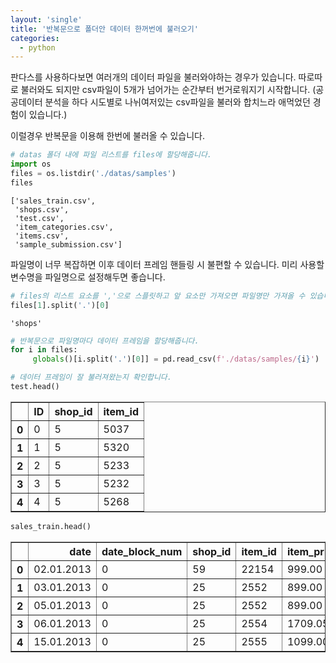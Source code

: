 ```yaml
---
layout: 'single'
title: '반복문으로 폴더안 데이터 한꺼번에 불러오기'
categories:
  - python
---
```


판다스를 사용하다보면 여러개의 데이터 파일을 불러와야하는 경우가 있습니다.
따로따로 불러와도 되지만 csv파일이 5개가 넘어가는 순간부터 번거로워지기 시작합니다.
(공공데이터 분석을 하다 시도별로 나뉘여저있는 csv파일을 불러와 합치느라 애먹었던 경험이 있습니다.)

이럴경우 반복문을 이용해 한번에 불러올 수 있습니다.



```python
# datas 폴더 내에 파일 리스트를 files에 할당해줍니다.
import os
files = os.listdir('./datas/samples')
files
```




    ['sales_train.csv',
     'shops.csv',
     'test.csv',
     'item_categories.csv',
     'items.csv',
     'sample_submission.csv']



파일명이 너무 복잡하면 이후 데이터 프레임 핸들링 시 불편할 수 있습니다.
미리 사용할 변수명을 파일명으로 설정해두면 좋습니다.



```python
# files의 리스트 요소를 ','으로 스플릿하고 앞 요소만 가져오면 파일명만 가져올 수 있습니다.
files[1].split('.')[0]
```




    'shops'




```python
# 반복문으로 파일명마다 데이터 프레임을 할당해줍니다.
for i in files:
     globals()[i.split('.')[0]] = pd.read_csv(f'./datas/samples/{i}')
```


```python
# 데이터 프레임이 잘 불러져왔는지 확인합니다.
test.head()
```




<div>
<style scoped>
    .dataframe tbody tr th:only-of-type {
        vertical-align: middle;
    }

    .dataframe tbody tr th {
        vertical-align: top;
    }

    .dataframe thead th {
        text-align: right;
    }
</style>
<table border="1" class="dataframe">
  <thead>
    <tr style="text-align: right;">
      <th></th>
      <th>ID</th>
      <th>shop_id</th>
      <th>item_id</th>
    </tr>
  </thead>
  <tbody>
    <tr>
      <th>0</th>
      <td>0</td>
      <td>5</td>
      <td>5037</td>
    </tr>
    <tr>
      <th>1</th>
      <td>1</td>
      <td>5</td>
      <td>5320</td>
    </tr>
    <tr>
      <th>2</th>
      <td>2</td>
      <td>5</td>
      <td>5233</td>
    </tr>
    <tr>
      <th>3</th>
      <td>3</td>
      <td>5</td>
      <td>5232</td>
    </tr>
    <tr>
      <th>4</th>
      <td>4</td>
      <td>5</td>
      <td>5268</td>
    </tr>
  </tbody>
</table>
</div>




```python
sales_train.head()
```




<div>
<style scoped>
    .dataframe tbody tr th:only-of-type {
        vertical-align: middle;
    }

    .dataframe tbody tr th {
        vertical-align: top;
    }

    .dataframe thead th {
        text-align: right;
    }
</style>
<table border="1" class="dataframe">
  <thead>
    <tr style="text-align: right;">
      <th></th>
      <th>date</th>
      <th>date_block_num</th>
      <th>shop_id</th>
      <th>item_id</th>
      <th>item_price</th>
      <th>item_cnt_day</th>
    </tr>
  </thead>
  <tbody>
    <tr>
      <th>0</th>
      <td>02.01.2013</td>
      <td>0</td>
      <td>59</td>
      <td>22154</td>
      <td>999.00</td>
      <td>1.0</td>
    </tr>
    <tr>
      <th>1</th>
      <td>03.01.2013</td>
      <td>0</td>
      <td>25</td>
      <td>2552</td>
      <td>899.00</td>
      <td>1.0</td>
    </tr>
    <tr>
      <th>2</th>
      <td>05.01.2013</td>
      <td>0</td>
      <td>25</td>
      <td>2552</td>
      <td>899.00</td>
      <td>-1.0</td>
    </tr>
    <tr>
      <th>3</th>
      <td>06.01.2013</td>
      <td>0</td>
      <td>25</td>
      <td>2554</td>
      <td>1709.05</td>
      <td>1.0</td>
    </tr>
    <tr>
      <th>4</th>
      <td>15.01.2013</td>
      <td>0</td>
      <td>25</td>
      <td>2555</td>
      <td>1099.00</td>
      <td>1.0</td>
    </tr>
  </tbody>
</table>
</div>


